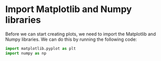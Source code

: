 # Import Matplotlib and Numpy libraries

Before we can start creating plots, we need to import the Matplotlib and Numpy libraries. We can do this by running the following code:

```python
import matplotlib.pyplot as plt
import numpy as np
```
